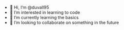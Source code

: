 - 👋 Hi, I’m @duvall95
- 👀 I’m interested in learning to code
- 🌱 I’m currently learning the basics
- 💞️ I’m looking to collaborate on something in the future

<!---
duvall95/duvall95 is a ✨ special ✨ repository because its `README.md` (this file) appears on your GitHub profile.
You can click the Preview link to take a look at your changes.
--->
